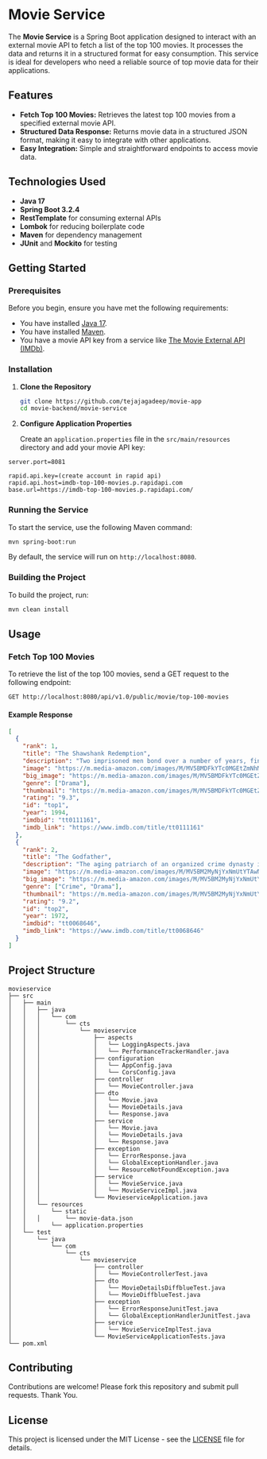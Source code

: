 # Movie Service

The **Movie Service** is a Spring Boot application designed to interact with an external movie API to fetch a list of the top 100 movies. It processes the data and returns it in a structured format for easy consumption. This service is ideal for developers who need a reliable source of top movie data for their applications.

## Features

- **Fetch Top 100 Movies:** Retrieves the latest top 100 movies from a specified external movie API.
- **Structured Data Response:** Returns movie data in a structured JSON format, making it easy to integrate with other applications.
- **Easy Integration:** Simple and straightforward endpoints to access movie data.

## Technologies Used

- **Java 17**
- **Spring Boot 3.2.4**
- **RestTemplate** for consuming external APIs
- **Lombok** for reducing boilerplate code
- **Maven** for dependency management
- **JUnit** and **Mockito** for testing

## Getting Started

### Prerequisites

Before you begin, ensure you have met the following requirements:

- You have installed [Java 17](https://www.oracle.com/in/java/technologies/downloads/#java17).
- You have installed [Maven](https://maven.apache.org/download.cgi).
- You have a movie API key from a service like [The Movie External API (IMDb)](https://rapidapi.com/rapihub-rapihub-default/api/imdb-top-100-movies).

### Installation

1. **Clone the Repository**

   ```bash
   git clone https://github.com/tejajagadeep/movie-app
   cd movie-backend/movie-service
   ```

2. **Configure Application Properties**

   Create an `application.properties` file in the `src/main/resources` directory and add your movie API key:

```properties
server.port=8081

rapid.api.key=(create account in rapid api)
rapid.api.host=imdb-top-100-movies.p.rapidapi.com
base.url=https://imdb-top-100-movies.p.rapidapi.com/
```

### Running the Service

To start the service, use the following Maven command:

```bash
mvn spring-boot:run
```

By default, the service will run on `http://localhost:8080`.

### Building the Project

To build the project, run:

```bash
mvn clean install
```

## Usage

### Fetch Top 100 Movies

To retrieve the list of the top 100 movies, send a GET request to the following endpoint:

```http
GET http://localhost:8080/api/v1.0/public/movie/top-100-movies
```

#### Example Response

```json
[
  {
    "rank": 1,
    "title": "The Shawshank Redemption",
    "description": "Two imprisoned men bond over a number of years, finding solace and eventual redemption through acts of common decency.",
    "image": "https://m.media-amazon.com/images/M/MV5BMDFkYTc0MGEtZmNhMC00ZDIzLWFmNTEtODM1ZmRlYWMwMWFmXkEyXkFqcGdeQXVyMTMxODk2OTU@._V1_QL75_UX380_CR0,1,380,562_.jpg",
    "big_image": "https://m.media-amazon.com/images/M/MV5BMDFkYTc0MGEtZmNhMC00ZDIzLWFmNTEtODM1ZmRlYWMwMWFmXkEyXkFqcGdeQXVyMTMxODk2OTU@",
    "genre": ["Drama"],
    "thumbnail": "https://m.media-amazon.com/images/M/MV5BMDFkYTc0MGEtZmNhMC00ZDIzLWFmNTEtODM1ZmRlYWMwMWFmXkEyXkFqcGdeQXVyMTMxODk2OTU@._V1_UY67_CR0,0,45,67_AL_.jpg",
    "rating": "9.3",
    "id": "top1",
    "year": 1994,
    "imdbid": "tt0111161",
    "imdb_link": "https://www.imdb.com/title/tt0111161"
  },
  {
    "rank": 2,
    "title": "The Godfather",
    "description": "The aging patriarch of an organized crime dynasty in postwar New York City transfers control of his clandestine empire to his reluctant youngest son.",
    "image": "https://m.media-amazon.com/images/M/MV5BM2MyNjYxNmUtYTAwNi00MTYxLWJmNWYtYzZlODY3ZTk3OTFlXkEyXkFqcGdeQXVyNzkwMjQ5NzM@._V1_QL75_UY562_CR8,0,380,562_.jpg",
    "big_image": "https://m.media-amazon.com/images/M/MV5BM2MyNjYxNmUtYTAwNi00MTYxLWJmNWYtYzZlODY3ZTk3OTFlXkEyXkFqcGdeQXVyNzkwMjQ5NzM@._V1_QL75_UY562_CR8,0,380,562_.jpg",
    "genre": ["Crime", "Drama"],
    "thumbnail": "https://m.media-amazon.com/images/M/MV5BM2MyNjYxNmUtYTAwNi00MTYxLWJmNWYtYzZlODY3ZTk3OTFlXkEyXkFqcGdeQXVyNzkwMjQ5NzM@._V1_UY67_CR1,0,45,67_AL_.jpg",
    "rating": "9.2",
    "id": "top2",
    "year": 1972,
    "imdbid": "tt0068646",
    "imdb_link": "https://www.imdb.com/title/tt0068646"
  }
]
```

## Project Structure

```
movieservice
├── src
│   ├── main
│   │   ├── java
│   │   │   └── com
│   │   │       └── cts
│   │   │           └── movieservice
│   │   │               ├── aspects
│   │   │               │   └── LoggingAspects.java
│   │   │               │   └── PerformanceTrackerHandler.java
│   │   │               ├── configuration
│   │   │               │   └── AppConfig.java
│   │   │               │   └── CorsConfig.java
│   │   │               ├── controller
│   │   │               │   └── MovieController.java
│   │   │               ├── dto
│   │   │               │   └── Movie.java
│   │   │               │   └── MovieDetails.java
│   │   │               │   └── Response.java
│   │   │               ├── service
│   │   │               │   └── Movie.java
│   │   │               │   └── MovieDetails.java
│   │   │               │   └── Response.java
│   │   │               ├── exception
│   │   │               │   └── ErrorResponse.java
│   │   │               │   └── GlobalExceptionHandler.java
│   │   │               │   └── ResourceNotFoundException.java
│   │   │               ├── service
│   │   │               │   └── MovieService.java
│   │   │               │   └── MovieServiceImpl.java
│   │   │               └── MovieserviceApplication.java
│   │   └── resources
│   │       └── static
│   │   │       └── movie-data.json
│   │       └── application.properties
│   └── test
│       └── java
│           └── com
│               └── cts
│                   └── movieservice
│                       ├── controller
│                       │   └── MovieControllerTest.java
│                       ├── dto
│                       │   └── MovieDetailsDiffblueTest.java
│                       │   └── MovieDiffblueTest.java
│                       ├── exception
│                       │   └── ErrorResponseJunitTest.java
│                       │   └── GlobalExceptionHandlerJunitTest.java
│                       ├── service
│                       │   └── MovieServiceImplTest.java
│                       └── MovieServiceApplicationTests.java
└── pom.xml
```

## Contributing

Contributions are welcome! Please fork this repository and submit pull requests. Thank You.

## License

This project is licensed under the MIT License - see the [LICENSE](../../LICENSE.md) file for details.

